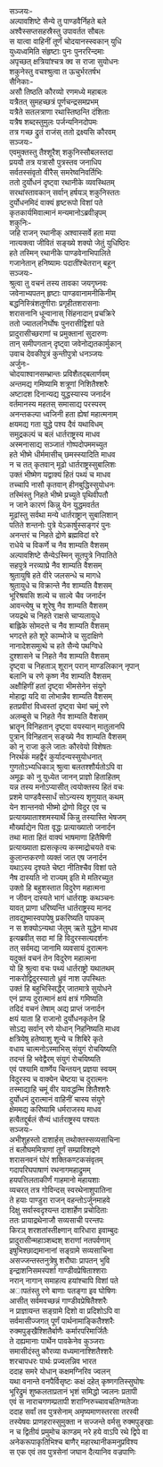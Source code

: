 सञ्जयः-  
अल्पावशिष्टे सैन्ये तु पाण्डवैर्निहते बले  
अश्वैस्सप्तसहस्रैस्तु उपावर्तत सौबलः  
स यात्वा वाहिनीं तूर्णं चोदयानस्स्वकान् युधि  
युध्यध्वमिति संहृष्टाः पुनः पुनररिन्दमाः  
अपृच्छत् क्षत्रियांश्चत्र क्व स राजा सुयोधनः  
शकुनेस्तु वचश्श्रुत्वा त ऊचुर्भरतर्षभ  
सैनिकाः-  
असौ तिष्ठति कौरव्यो रणमध्ये महाबलः  
यत्रैतत् सुमहच्छत्रं पूर्णचन्द्रसमप्रभम्  
यत्रैते सतलत्राणा रथास्तिष्ठन्ति दंशिताः  
यत्रैष शब्दस्तुमुलः पर्जन्यनिनदोपमः  
तत्र गच्छ द्रुतं राजंस् ततो द्रक्ष्यसि कौरवम्  
सञ्जयः-  
एवमुक्तस्तु तैश्शूरैश् शकुनिस्सौबलस्तदा  
प्रययौ तत्र यत्रासौ पुत्रस्तव जनाधिप  
सर्वतस्संवृतो वीरैस् समरेष्वनिवर्तिभिः  
ततो दुर्योधनं दृष्ट्वा रथानीके व्यवस्थितम्  
सरथांस्तावकान् सर्वान् हर्षयञ् शकुनिस्ततः  
दुर्योधनमिदं वाक्यं हृष्टरूपो विशां पते  
कृतकार्यमिवात्मानं मन्यमानोऽब्रवीन्नृपम्  
शकुनिः-  
जहि राजन् रथानीक् अश्वास्सर्वे हता मया  
नात्यक्त्वा जीवितं सङ्ख्ये शक्यो जेतुं युधिष्ठिरः  
हते तस्मिन् रथानीके पाण्डवेनाभिपालिते  
गजानेतान् हनिष्यामः पदातींश्चेतरान् बहून्  
सञ्जयः-  
श्रुत्वा तु वचनं तस्य तावका जयगृघ्नवः  
जवेनाभ्यपतन् हृष्टाः पाण्डवानामनीकिनीम्  
बद्धनिस्त्रिंशतूणीराः प्रगृहीतशरासनाः  
शरासनानि धून्वानास् सिंहनादान् प्रचक्रिरे  
ततो ज्यातलनिर्घोषः पुनरासीद्विशां पते  
प्रादुरासीच्छराणां च प्रमुक्तानां सुदारुणः  
तान् समीपगतान् दृष्ट्वा जवेनोद्यतकार्मुकान्  
उवाच देवकीपुत्रं कुन्तीपुत्रो धनञ्जयः  
अर्जुनः-  
चोदयाश्वानसम्भ्रान्तः प्रविशैतद्बलार्णवम्  
अन्तमद्य गमिष्यामि शत्रूणां निशितैश्शरैः  
अष्टादश दिनान्यद्य युद्धस्यास्य जनार्दन  
वर्तमानस्य महतस् समासाद्य परस्परम्  
अनन्तकल्पा ध्वजिनी हता ह्येषां महात्मनाम्  
क्षयमद्य गता युद्धे पश्य दैवं यथाविधम्  
समुद्रकल्पं च बलं धार्तराष्ट्रस्य माधव  
अस्मनासाद्य सञ्जातं गोष्पदोपममच्युत  
हते भीष्मे धीर्ममासीच् छमस्स्यादिति माधव  
न च तत् कृतवान् मूढो धार्तराष्ट्रस्सुबालिशः  
उक्तं भीष्मेण यद्वाक्यं हितं पथ्यं च माधव  
तच्चापि नासौ कृतवान् हीनबुद्धिस्सुयोधनः  
तस्मिंस्तु निहते भीष्मे प्रच्युते पृथिवीपतौ  
न जाने कारणं किन्नु येन युद्धमवर्तत  
मूढांस्तु सर्वथा मन्ये धार्तराष्ट्रान् सुबालिशान्  
पतिते शन्तनोः पुत्रे येऽकार्षुस्सङ्गरं पुनः  
अनन्तरं च निहते द्रोणे ब्रह्मविदां वरे  
राधेये च विकर्णे च नैव शाम्यति वैशसम्  
अल्पावशिष्टे सैन्येऽस्मिन् सूतपुत्रे निपातिते  
सहपुत्रे नरव्याघ्रे नैव शाम्यति वैशसम्  
श्रुतायुषि हते वीरे जलसन्धे च मागधे  
श्रुतायुधे च विक्रान्ते नैव शाम्यति वैशसम्  
भूरिश्रवसि शल्ये च साल्वे चैव जनार्दन  
आवन्त्येषु च शूरेषु नैव शाम्यति वैशसम्  
जयद्रथे च निहते राक्षसे चाप्यलायुधे  
बाह्लिके सोमदत्ते च नैव शाम्यति वैशसम्  
भगदत्ते हते शूरे काम्भोजे च सुदाक्षिणे  
नानादेशसमुत्थे च हते सैन्ये पथग्विधे  
दुश्शासने च निहते नैव शाम्यति वैशसम्  
दृष्ट्वा च निहताञ् शूरान् परान् माण्डलिकान् नृपान्  
बलानि च रणे कृष्ण नैव शाम्यति वैशसम्  
अक्षौहिणीं हतां दृष्ट्वा भीमसेनेन संयुगे  
मोहाद्वा यदि वा लोभान्नैव शाम्यति वैशसम्  
हतप्रवीरां विध्वस्तां दृष्ट्वा चेमां चमूं रणे  
अलम्बुसे च निहते नैव शाम्यति वैशसम्  
भ्रातॄन् विनिहतान् दृष्ट्वा वयस्यान् मातुलानपि  
पुत्रान् विनिहतान् सङ्ख्ये नैव शाम्यति वैशसम्  
को नु राजा कुले जातः कौरवेयो विशेषतः  
निरर्थकं महद्वैरं कुर्यादन्यस्सुयोधनात्  
गुणतोऽभ्यधिकाञ् श्रुत्वा बलतश्शौर्यतोऽपि वा  
अमूढः को नु युध्येत जानन् प्राज्ञो हिताहितम्  
यन्न तस्य मनोऽप्यासीत् त्वयोक्तस्य हितं वचः  
प्रशमे पाण्डवैस्सार्धं सोऽन्यस्य शृणुयात् कथम्  
येन शान्तनवो भीष्मो द्रोणो विदुर एव च  
प्रत्याख्याताश्शमस्यार्थे किन्नु तस्यास्ति भेषजम्  
मौर्ख्याद्येन पिता वृद्धः प्रत्याख्यातो जनार्दन  
तथा माता हितं वाक्यं भाषमाणा हितैषिणी  
प्रत्याख्याता ह्यसत्कृत्य कस्माद्रोचयते वचः  
कुलान्तकरणो व्यक्तं जात एष जनार्दन  
यथाऽस्य दृश्यते चेष्टा नीतिश्चैव विशां पते  
नैष दास्यति नो राज्यम् इति मे मतिरच्युत  
उक्तो हि बहुशस्तात विदुरेण महात्मना  
न जीवन् दास्यते भागं धार्तराष्ट्रः कथञ्चनः  
यावत् प्राणा धरिष्यन्ति धार्तराष्ट्रस्य मानद  
तावद्युष्मास्वपापेषु प्रकरिष्यति पापकम्  
न स शक्योऽन्यथा जेतुम् ऋते युद्धेन माधव  
इत्यब्रवीत् सदा मां हि विदुरस्सत्यदर्शनः  
तत् सर्वमद्य जानामि व्यवसायं दुरात्मनः  
यदुक्तं वचनं तेन विदुरेण महात्मना  
यो हि श्रुत्वा वचः पथ्यं धार्तराष्ट्रो यथातथम्  
नाकरोद्विदुरस्यातो ध्रुवं नाश उपस्थितः  
उक्तं हि बहुभिस्सिद्धैर् जातमात्रे सुयोधने  
एनं प्राप्य दुरात्मानं क्षयं क्षत्रं गमिष्यति  
तदिदं वचनं तेषाम् अद्य प्राप्तं जनार्दन  
क्षयं याता हि राजानो दुर्योधनकृतेन हि  
सोऽद्य सर्वान् रणे योधान् निहनिष्यति माधव  
क्षत्रियेषु हतेष्वाशु शून्ये च शिबिरे कृते  
वधाय चात्मनोऽस्माभिस् संयुगं रोचयिष्यति  
तदन्तं हि भवेद्वैरम् संयुगं रोचयिष्यति  
एवं पश्यामि वार्ष्णेय चिन्तयन् प्रज्ञया स्वयम्  
विदुरस्य च वाक्येन चेष्टया च दुरात्मनः  
तस्माद्याहि चमूं वीर यावद्धन्मि शितैश्शरैः  
दुर्योधनं दुरात्मानं वाहिनीं चास्य संयुगे  
क्षेममद्य करिष्यामि धर्मराजस्य माधव  
हत्वैतद्दुर्बलं सैन्यं धार्तराष्ट्रस्य पश्यतः  
सञ्जयः-  
अभीशुहस्तो दाशार्हस् तथोक्तस्सव्यसाचिना  
तं बलौघममित्राणां तूर्णं सम्प्राविशद्रणे  
शरासनवनं घोरं शक्तिकण्टकसंवृतम्  
गदापरिघपाषाणं रथनागमहाद्रुमम्  
हयपत्तिलताकीर्णं गाहमानो महायशाः  
व्यचरत् तत्र गोविन्दस् स्वरथेनाशुपातिना  
ते हयाः पाण्डुरा राजन् वहन्तोऽर्जुनमाहवे  
दिक्षु सर्वास्वदृश्यन्त दाशार्हेण प्रचोदिताः  
ततः प्रायाद्रथेनाजौ सव्यसाची परन्तपः  
किरञ् शरशतांस्तीक्ष्णान् वारिधारा इवाम्बुदः  
प्रादुरासीन्महाञ्शब्दश् शराणां नतपर्वणाम्  
इषुभिश्छाद्यमानानां सङ्ग्रामे सव्यसाचिना  
असज्जन्तस्तनुत्रेषु शरौघाः प्रापतन् भुवि  
इन्द्राशनिसमस्पर्शा गाण्डीवप्रेषिताश्शराः  
नरान् नागान् समाहत्य हयांश्चापि विशां पते  
अापतंस्तु रणे बाणाः पतङ्गा इव घोषिणः  
आसीत् सर्वमवच्छन्नं गाण्डीवप्रेषितैश्शरैः  
न प्राज्ञायन्त सङ्ग्रामे दिशो वा प्रदिशोऽपि वा  
सर्वमासीज्जगत् पूर्णं पार्थनामाङ्कितैश्शरैः  
रुक्मपुङ्खैश्शितैर्बाणैः कर्मारपरिमार्जितैः  
ते दह्यमानाः पार्थेन पावकेनेव कुञ्जराः  
समासीदंस्तु कौरव्या वध्यमानाश्शितैश्शरैः  
शरचापधरः पार्थः प्रज्वलन्निव भारत  
ददाह समरे योधान् कक्षमग्निरिव ज्वलन्  
यथा वनान्ते वनपैर्विसृष्टः कक्षं दहेत् कृष्णगतिस्सुघोषः  
भूरिद्रुमं शुष्कलताप्रतानं भृशं समिद्धो ज्वलनः प्रतापी  
एवं स नाराचगणम्प्रतापी शराग्निरुच्चावचतिग्मतेजाः  
ददाह सर्वां तव पुत्रसेनाम् अमृष्यमाणस्तरसा तरस्वी  
तस्येषवः प्राणहरास्सुमुक्ता न सज्जन्ते वर्मसु रुक्मपुङ्खाः  
न च द्वितीयं प्रमुमोच काण्डम् नरे हये वाऽपि रथे द्विपे वा  
अनेकरूपाकृतिभिश्च बाणैर् महारथानीकमनुप्रविश्य  
स एक एवं तव पुत्रसेनां जघान दैत्यानिव वज्रपाणिः  
